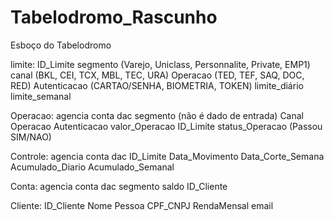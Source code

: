 # Tabelodromo_Rascunho
Esboço do Tabelodromo


limite:
	ID_Limite
	segmento 			(Varejo, Uniclass, Personnalite, Private, EMP1)
	canal 				(BKL, CEI, TCX, MBL, TEC, URA)
	Operacao 			(TED, TEF, SAQ, DOC, RED)
	Autenticacao 			(CARTAO/SENHA, BIOMETRIA, TOKEN)
	limite_diário
	limite_semanal

Operacao:
	agencia
	conta
	dac
	segmento (não é dado de entrada)
	Canal
	Operacao
	Autenticacao
	valor_Operacao
	ID_Limite
	status_Operacao (Passou SIM/NAO)

Controle:
	agencia
	conta
	dac
	ID_Limite
	Data_Movimento
	Data_Corte_Semana
	Acumulado_Diario
	Acumulado_Semanal

Conta:
	agencia
	conta
	dac
	segmento
	saldo
	ID_Cliente 		

Cliente:
	ID_Cliente
	Nome
	Pessoa
	CPF_CNPJ
	RendaMensal
	email
